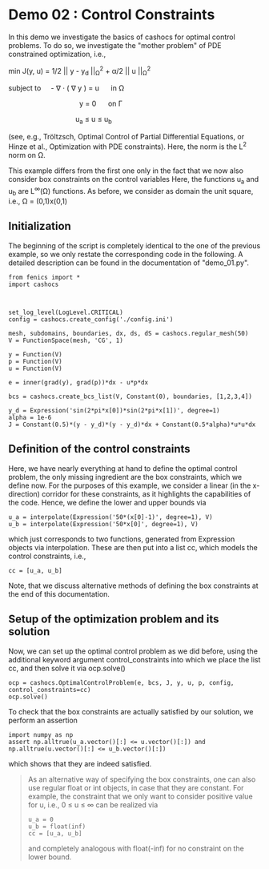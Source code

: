 Demo 02 : Control Constraints
=============================

In this demo we investigate the basics of cashocs for
optimal control problems. To do so, we investigate the "mother
problem" of PDE constrained optimization, i.e.,

min J(y, u) = 1/2 || y - y<sub>d</sub> ||<sub>&Omega;</sub><sup>2</sup> + &alpha;/2  || u ||<sub>&Omega;</sub><sup>2</sup>

subject to &nbsp;&nbsp;&nbsp;  - &nabla; &middot; ( &nabla; y  ) = u &nbsp;&nbsp;&nbsp;&nbsp; in &Omega;

&nbsp;&nbsp;&nbsp;&nbsp;&nbsp;&nbsp;&nbsp;&nbsp;&nbsp;&nbsp;&nbsp;&nbsp;&nbsp;&nbsp;&nbsp;&nbsp;&nbsp;&nbsp;&nbsp;&nbsp;&nbsp;&nbsp;&nbsp;&nbsp;&nbsp;
&nbsp;&nbsp;&nbsp;&nbsp;&nbsp;&nbsp;&nbsp;&nbsp;&nbsp;&nbsp;y = 0 &nbsp;&nbsp;&nbsp;&nbsp; on &Gamma;

&nbsp;&nbsp;&nbsp;&nbsp;&nbsp;&nbsp;&nbsp;&nbsp;&nbsp;&nbsp;&nbsp;&nbsp;&nbsp;&nbsp;&nbsp;&nbsp;&nbsp;&nbsp;&nbsp;&nbsp;&nbsp;&nbsp;&nbsp;&nbsp;&nbsp;
&nbsp;&nbsp;&nbsp;&nbsp;&nbsp;&nbsp;&nbsp;&nbsp;u<sub>a</sub> &le; u &le; u<sub>b</sub>

(see, e.g., Tröltzsch, Optimal Control of Partial Differential Equations,
or Hinze et al., Optimization with PDE constraints). Here,
the norm is the L<sup>2</sup> norm on &Omega;.

This example differs from the first one only in the fact that
we now also consider box constraints on the control variables
Here, the functions u<sub>a</sub> and u<sub>b</sub> are
L<sup>&infin;</sup>(&Omega;) functions. As before, we consider
as domain the unit square, i.e., &Omega; = (0,1)x(0,1)

Initialization
--------------

The beginning of the script is completely identical to the
one of the previous example, so we only restate the corresponding
code in the following. A detailed description can be found
in the documentation of "demo_01.py".

    from fenics import *
    import cashocs



    set_log_level(LogLevel.CRITICAL)
    config = cashocs.create_config('./config.ini')

    mesh, subdomains, boundaries, dx, ds, dS = cashocs.regular_mesh(50)
    V = FunctionSpace(mesh, 'CG', 1)

    y = Function(V)
    p = Function(V)
    u = Function(V)

    e = inner(grad(y), grad(p))*dx - u*p*dx

    bcs = cashocs.create_bcs_list(V, Constant(0), boundaries, [1,2,3,4])

    y_d = Expression('sin(2*pi*x[0])*sin(2*pi*x[1])', degree=1)
    alpha = 1e-6
    J = Constant(0.5)*(y - y_d)*(y - y_d)*dx + Constant(0.5*alpha)*u*u*dx

Definition of the control constraints
-------------------------------------

Here, we have nearly everything at hand to define the optimal
control problem, the only missing ingredient are the box constraints,
which we define now. For the purposes of this example, we
consider a linear (in the x-direction) corridor for these
constraints, as it highlights the capabilities of the code.
Hence, we define the lower and upper bounds via

    u_a = interpolate(Expression('50*(x[0]-1)', degree=1), V)
    u_b = interpolate(Expression('50*x[0]', degree=1), V)

which just corresponds to two functions, generated from
Expression objects via interpolation. These are then put
into a list cc, which models the control constraints, i.e.,

    cc = [u_a, u_b]

Note, that we discuss alternative methods of defining the box
constraints at the end of this documentation.

Setup of the optimization problem and its solution
--------------------------------------------------

Now, we can set up the optimal control problem as we did before,
using the additional keyword argument control_constraints into which
we place the list cc, and then solve it via ocp.solve()

    ocp = cashocs.OptimalControlProblem(e, bcs, J, y, u, p, config, control_constraints=cc)
    ocp.solve()

To check that the box constraints are actually satisfied by our
solution, we perform an assertion

    import numpy as np
    assert np.alltrue(u_a.vector()[:] <= u.vector()[:]) and np.alltrue(u.vector()[:] <= u_b.vector()[:])

which shows that they are indeed satisfied.

> As an alternative way of specifying the box constraints, one
> can also use regular float or int objects, in case that they
> are constant. For example, the constraint that we only want to
> consider positive value for u, i.e., 0 &le; u &le; &infin; can
> be realized via
>
>     u_a = 0
>     u_b = float(inf)
>     cc = [u_a, u_b]
>
> and completely analogous with float(-inf) for no constraint
> on the lower bound.
